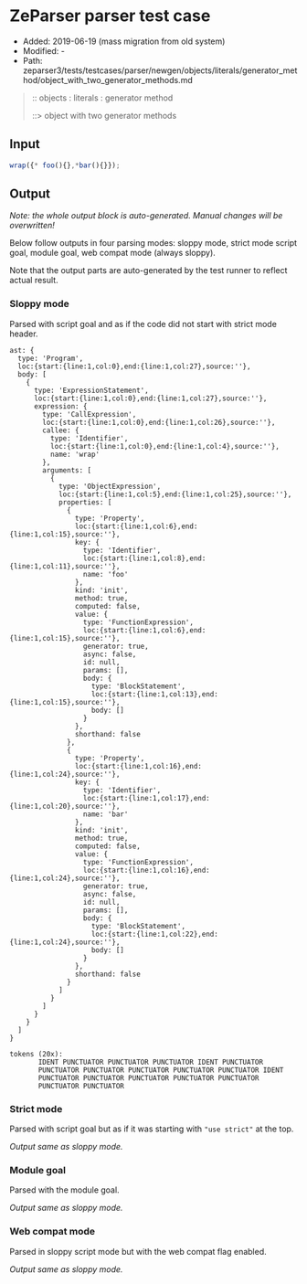 # ZeParser parser test case

- Added: 2019-06-19 (mass migration from old system)
- Modified: -
- Path: zeparser3/tests/testcases/parser/newgen/objects/literals/generator_method/object_with_two_generator_methods.md

> :: objects : literals : generator method
>
> ::> object with two generator methods

## Input

`````js
wrap({* foo(){},*bar(){}});
`````

## Output

_Note: the whole output block is auto-generated. Manual changes will be overwritten!_

Below follow outputs in four parsing modes: sloppy mode, strict mode script goal, module goal, web compat mode (always sloppy).

Note that the output parts are auto-generated by the test runner to reflect actual result.

### Sloppy mode

Parsed with script goal and as if the code did not start with strict mode header.

`````
ast: {
  type: 'Program',
  loc:{start:{line:1,col:0},end:{line:1,col:27},source:''},
  body: [
    {
      type: 'ExpressionStatement',
      loc:{start:{line:1,col:0},end:{line:1,col:27},source:''},
      expression: {
        type: 'CallExpression',
        loc:{start:{line:1,col:0},end:{line:1,col:26},source:''},
        callee: {
          type: 'Identifier',
          loc:{start:{line:1,col:0},end:{line:1,col:4},source:''},
          name: 'wrap'
        },
        arguments: [
          {
            type: 'ObjectExpression',
            loc:{start:{line:1,col:5},end:{line:1,col:25},source:''},
            properties: [
              {
                type: 'Property',
                loc:{start:{line:1,col:6},end:{line:1,col:15},source:''},
                key: {
                  type: 'Identifier',
                  loc:{start:{line:1,col:8},end:{line:1,col:11},source:''},
                  name: 'foo'
                },
                kind: 'init',
                method: true,
                computed: false,
                value: {
                  type: 'FunctionExpression',
                  loc:{start:{line:1,col:6},end:{line:1,col:15},source:''},
                  generator: true,
                  async: false,
                  id: null,
                  params: [],
                  body: {
                    type: 'BlockStatement',
                    loc:{start:{line:1,col:13},end:{line:1,col:15},source:''},
                    body: []
                  }
                },
                shorthand: false
              },
              {
                type: 'Property',
                loc:{start:{line:1,col:16},end:{line:1,col:24},source:''},
                key: {
                  type: 'Identifier',
                  loc:{start:{line:1,col:17},end:{line:1,col:20},source:''},
                  name: 'bar'
                },
                kind: 'init',
                method: true,
                computed: false,
                value: {
                  type: 'FunctionExpression',
                  loc:{start:{line:1,col:16},end:{line:1,col:24},source:''},
                  generator: true,
                  async: false,
                  id: null,
                  params: [],
                  body: {
                    type: 'BlockStatement',
                    loc:{start:{line:1,col:22},end:{line:1,col:24},source:''},
                    body: []
                  }
                },
                shorthand: false
              }
            ]
          }
        ]
      }
    }
  ]
}

tokens (20x):
       IDENT PUNCTUATOR PUNCTUATOR PUNCTUATOR IDENT PUNCTUATOR
       PUNCTUATOR PUNCTUATOR PUNCTUATOR PUNCTUATOR PUNCTUATOR IDENT
       PUNCTUATOR PUNCTUATOR PUNCTUATOR PUNCTUATOR PUNCTUATOR
       PUNCTUATOR PUNCTUATOR
`````

### Strict mode

Parsed with script goal but as if it was starting with `"use strict"` at the top.

_Output same as sloppy mode._

### Module goal

Parsed with the module goal.

_Output same as sloppy mode._

### Web compat mode

Parsed in sloppy script mode but with the web compat flag enabled.

_Output same as sloppy mode._
